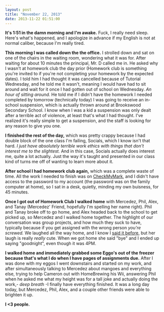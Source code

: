 ```yaml
---
layout: post
title: "November 22, 2013"
date: 2013-11-22 01:51:00
---
```


**It's 1:51 in the damn morning and I'm awake.** Fuck, I really need sleep. Here's what's happened, and I apologize in advance if my English is not at normal caliber, because I'm really tired.

**This morning I was called down the the office.** I strolled down and sat on one of the chairs in the waiting room, wondering what it was for. After waiting for about 10 minutes the principal, Mr. D called me in. He asked why I wasn't at homework club the day prior (Homework club is something you're invited to if you're not completing your homework by the expected dates). I told him I had thought it was cancelled because of Tutorial Wednesday, and he told me it wasn't, meaning I would have had to sit around and wait for it once I had gotten out of school on Wednesday. *An hour of sitting around.* He told me if I didn't have the homework I needed completed by tomorrow (technically today) I was going to receive an in-school suspension, which is actually thrown around at Brookswood Secondary School. I know when I was a kid a suspension was only dealt after a terrible act of violence, at least that's what I had thought. I've realized it's really simple to get a suspension, and the staff is looking for any reason to give you one.

**I finished the rest of the day,** which was pretty crappy because I had double block of the one class I'm failing, Socials, which I know isn't that hard. *I just have absolutely terrible work ethics with things that don't interest me to the slightest.* And in this case, Socials actually does interest me, quite a lot actually. Just the way it's taught and presented in our class kind of turns me off of wanting to learn more about it.

**After school I had homework club again,** which was a complete waste of time. All the work I needed to finish was on [CheckMyMark](https://www.checkmymark.com/), and I didn't have access to the password to my account (the password was on the family computer at home), so I sat in a desk, quietly, minding my own buisness, for 45 minutes.

**Once I got out of Homework Club I walked home** with Mercedez, Phil, Alex, and Tanay (Mercedez' Friend, hopefully I'm spelling her name right). Phil and Tanay broke off to go home, and Alex headed back to the school to get picked up, so Mercedez and I walked home together. The highlight of our conversation was group projects, and how much they suck to have, typically because if you get assigned with the wrong person *you're screwed.* We laughed all the way home, and I know I [said it before](http://joshuatrommel.com/november-14-2013), but her laugh is really *really* cute. When we got home she said "bye" and I ended up saying "goodnight", even though it was 4PM.

**I walked home and immediately grabbed some Eggo's out of the freezer because that's what I do when I have pages of assignments due.** After I was done with my eggos I went downstairs and started on my work, and after simultaneously talking to Mercedez about mangoes and everything else, trying to help Cameron out with HomeBrewing his Wii, answering Phil when he asked me what my height was for a tall joke and actually doing the work,- *deep breath* -I finally have everything finished. It was a long day today, but Mercedez, Phil, Alex, and a couple other friends were able to brighten it up.

**I <3 people.**

